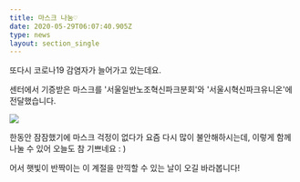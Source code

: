 ```yaml
---
title: 마스크 나눔♡
date: 2020-05-29T06:07:40.905Z
type: news
layout: section_single
---
```

또다시 코로나19 감염자가 늘어가고 있는데요. 

센터에서 기증받은 마스크를 '서울일반노조혁신파크분회'와 '서울시혁신파크유니온'에 전달했습니다.

![](/uploads/캡처.png)

한동안 잠잠했기에 마스크 걱정이 없다가 요즘 다시 많이 불안해하시는데, 이렇게 함께 나눌 수 있어 오늘도 참 기쁘네요 : )  

어서 햇빛이 반짝이는 이 계절을 만끽할 수 있는 날이 오길 바라봅니다!

​